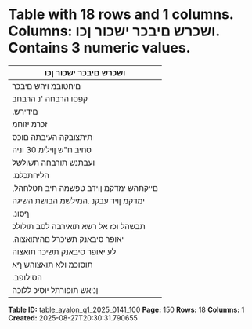 # Table with 18 rows and 1 columns. Columns: ושכרש םיבכר ישכור ןכו. Contains 3 numeric values.

| ושכרש םיבכר ישכור ןכו |
|---|
| םיחטובמ ויהש םיבכר |
| קפסו הרבחה 'נ הרבחב |
| .םידירש | 03/2022 |
| זכרמ יזוחמ | .7 |
| תיתצובקה העיבתה םוכס |
| סחיב ח"ש ןוילימ 30 וניה |
| ועבתנש תורבחה תשולשל |
| .הליחתכלמ | םאתהבו רושיאה תשקבל הבוגת השיגה הרבחה |
| ,םייקתהש ימדקמ ןוידב טפשמה תיב תטלחהל |
| ימדקמ ןויד עבקנ .המילשמ הבושת השיגה |
| .ףסונ | ןניאש תופורת יוסיכל חוטיבב םיחטובמ |
| תבשהל וכז אל רשא תואירבה לסב תולולכ |
| .יאופר סיבאנק תשיכרל םהיתואצוה | ןיגב תופשל תברסמ הרבחה יכ ןעטנ |
| לע יאופר סיבאנק תשיכר תואצוה |
| תוסוכמ ולא תואצוהש ףא |
| .הסילופב | יאופר חוטיבב חטובמ |
| ןניאש תופורתל יוסיכ ללוכה |

**Table ID:** table_ayalon_q1_2025_0141_100
**Page:** 150
**Rows:** 18
**Columns:** 1
**Created:** 2025-08-27T20:30:31.790655
